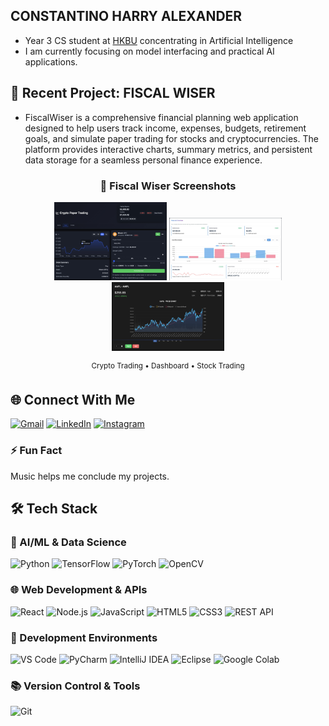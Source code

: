 ## CONSTANTINO HARRY ALEXANDER 

- Year 3 CS student at [HKBU](https://www.comp.hkbu.edu.hk/v1/) concentrating in Artificial Intelligence
- I am currently focusing on model interfacing and practical AI applications.

## 💼 Recent Project: **FISCAL WISER**
- FiscalWiser is a comprehensive financial planning web application designed to help users track income, expenses, budgets, retirement goals, and simulate paper trading for stocks and cryptocurrencies. The platform provides interactive charts, summary metrics, and persistent data storage for a seamless personal finance experience.
  
<div align="center">

### 🚀 Fiscal Wiser Screenshots

<img src="./demoCryptoTrading.jpeg" width="180" title="Crypto Trading" />
<img src="./demoDashboard.png" width="180" title="Dashboard" />
<img src="./demoStockTrading.png" width="180" title="Stock Trading" />

<br>

<sup>Crypto Trading • Dashboard • Stock Trading</sup>

</div>

## 🌐 Connect With Me

[![Gmail](https://img.shields.io/badge/Gmail-harryconstantino16@gmail.com-D14836?style=flat-square&logo=gmail&logoColor=white)](mailto:harryconstantino16@gmail.com)
[![LinkedIn](https://img.shields.io/badge/LinkedIn-Harry%20Alexander%20Constantino-0077B5?style=flat-square&logo=linkedin&logoColor=white)](https://www.linkedin.com/in/harry-alexander-constantino/)
[![Instagram](https://img.shields.io/badge/Instagram-@ConstantinoHarry-E4405F?style=flat-square&logo=instagram&logoColor=white)](https://www.instagram.com/constantinoharry/)

 ### ⚡ Fun Fact
 Music helps me conclude my projects. 

## 🛠️ Tech Stack

### 🤖 AI/ML & Data Science
![Python](https://img.shields.io/badge/Python-3776AB?style=for-the-badge&logo=python&logoColor=white)
![TensorFlow](https://img.shields.io/badge/TensorFlow-FF6F00?style=for-the-badge&logo=tensorflow&logoColor=white)
![PyTorch](https://img.shields.io/badge/PyTorch-EE4C2C?style=for-the-badge&logo=pytorch&logoColor=white)
![OpenCV](https://img.shields.io/badge/OpenCV-5C3EE8?style=for-the-badge&logo=opencv&logoColor=white)

### 🌐 Web Development & APIs
![React](https://img.shields.io/badge/React-20232A?style=for-the-badge&logo=react&logoColor=61DAFB)
![Node.js](https://img.shields.io/badge/Node.js-339933?style=for-the-badge&logo=nodedotjs&logoColor=white)
![JavaScript](https://img.shields.io/badge/JavaScript-F7DF1E?style=for-the-badge&logo=javascript&logoColor=black)
![HTML5](https://img.shields.io/badge/HTML5-E34F26?style=for-the-badge&logo=html5&logoColor=white)
![CSS3](https://img.shields.io/badge/CSS3-1572B6?style=for-the-badge&logo=css3&logoColor=white)
![REST API](https://img.shields.io/badge/REST_API-FF6C37?style=for-the-badge&logo=json&logoColor=white)

### 🔧 Development Environments
![VS Code](https://img.shields.io/badge/VS_Code-007ACC?style=for-the-badge&logo=visualstudiocode&logoColor=white)
![PyCharm](https://img.shields.io/badge/PyCharm-000000?style=for-the-badge&logo=pycharm&logoColor=white)
![IntelliJ IDEA](https://img.shields.io/badge/IntelliJ_IDEA-000000?style=for-the-badge&logo=intellijidea&logoColor=white)
![Eclipse](https://img.shields.io/badge/Eclipse-2C2255?style=for-the-badge&logo=eclipse&logoColor=white)
![Google Colab](https://img.shields.io/badge/Google_Colab-F9AB00?style=for-the-badge&logo=googlecolab&logoColor=white)

### 📚 Version Control & Tools
![Git](https://img.shields.io/badge/Git-F05032?style=for-the-badge&logo=git&logoColor=white)
<!---
ConstantinoHarry/ConstantinoHarry is a ✨ special ✨ repository because its `README.md` (this file) appears on your GitHub profile.
You can click the Preview link to take a look at your changes.
--->
